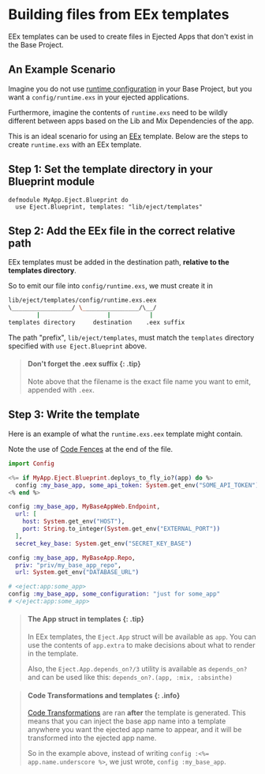 # Building files from EEx templates

EEx templates can be used to create files in Ejected Apps that don't exist in
the Base Project.

## An Example Scenario

Imagine you do not use [runtime
configuration](https://hexdocs.pm/elixir/main/Config.html#module-config-runtime-exs)
in your Base Project, but you want a `config/runtime.exs` in your ejected applications.

Furthermore, imagine the contents of `runtime.exs` need to be wildly different
between apps based on the Lib and Mix Dependencies of the app.

This is an ideal scenario for using an [EEx](https://hexdocs.pm/eex/EEx.html)
template. Below are the steps to create `runtime.exs` with an EEx template.

## Step 1: Set the template directory in your Blueprint module

```
defmodule MyApp.Eject.Blueprint do
  use Eject.Blueprint, templates: "lib/eject/templates"
```

## Step 2: Add the EEx file in the correct relative path

EEx templates must be added in the destination path, **relative to the templates
directory**.

So to emit our file into `config/runtime.exs`, we must create it in

```bash
lib/eject/templates/config/runtime.exs.eex
\_________________/ \________________/\__/
        |                   |           |
templates directory     destination    .eex suffix
```

The path "prefix", `lib/eject/templates`, must match the `templates` directory
specified with `use Eject.Blueprint` above.

> #### Don't forget the .eex suffix {: .tip}
>
> Note above that the filename is the exact file name you want to emit,
> appended with `.eex`.

## Step 3: Write the template

Here is an example of what the `runtime.exs.eex` template might contain.

Note the use of [Code Fences](code-transformations.html#code-fences) at the end
of the file.

```elixir
import Config

<%= if MyApp.Eject.Blueprint.deploys_to_fly_io?(app) do %>
  config :my_base_app, some_api_token: System.get_env("SOME_API_TOKEN")
<% end %>

config :my_base_app, MyBaseAppWeb.Endpoint,
  url: [
    host: System.get_env("HOST"),
    port: String.to_integer(System.get_env("EXTERNAL_PORT"))
  ],
  secret_key_base: System.get_env("SECRET_KEY_BASE")

config :my_base_app, MyBaseApp.Repo,
  priv: "priv/my_base_app_repo",
  url: System.get_env("DATABASE_URL")

# <eject:app:some_app>
config :my_base_app, some_configuration: "just for some_app"
# </eject:app:some_app>
```

> #### The App struct in templates {: .tip}
>
> In EEx templates, the `Eject.App` struct will be available as `app`. You can
> use the contents of `app.extra` to make decisions about what to render in the
> template.
>
> Also, the `Eject.App.depends_on?/3` utility is available as `depends_on?` and
> can be used like this: `depends_on?.(app, :mix, :absinthe)`

> #### Code Transformations and templates {: .info}
>
> [Code Transformations](code-transformations.html) are ran **after** the
> template is generated. This means that you can inject the base app name into
> a template anywhere you want the ejected app name to appear, and it will be
> transformed into the ejected app name.
>
> So in the example above, instead of writing `config :<%= app.name.underscore %>`,
> we just wrote, `config :my_base_app`.
